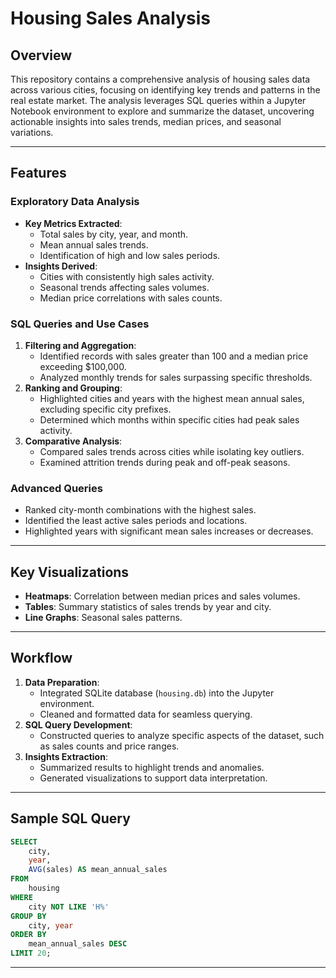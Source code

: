 # Housing Sales Analysis

## Overview
This repository contains a comprehensive analysis of housing sales data across various cities, focusing on identifying key trends and patterns in the real estate market. The analysis leverages SQL queries within a Jupyter Notebook environment to explore and summarize the dataset, uncovering actionable insights into sales trends, median prices, and seasonal variations.

---

## Features

### **Exploratory Data Analysis**
- **Key Metrics Extracted**:
  - Total sales by city, year, and month.
  - Mean annual sales trends.
  - Identification of high and low sales periods.
- **Insights Derived**:
  - Cities with consistently high sales activity.
  - Seasonal trends affecting sales volumes.
  - Median price correlations with sales counts.

### **SQL Queries and Use Cases**
1. **Filtering and Aggregation**:
   - Identified records with sales greater than 100 and a median price exceeding $100,000.
   - Analyzed monthly trends for sales surpassing specific thresholds.
2. **Ranking and Grouping**:
   - Highlighted cities and years with the highest mean annual sales, excluding specific city prefixes.
   - Determined which months within specific cities had peak sales activity.
3. **Comparative Analysis**:
   - Compared sales trends across cities while isolating key outliers.
   - Examined attrition trends during peak and off-peak seasons.

### **Advanced Queries**
- Ranked city-month combinations with the highest sales.
- Identified the least active sales periods and locations.
- Highlighted years with significant mean sales increases or decreases.

---

## Key Visualizations
- **Heatmaps**: Correlation between median prices and sales volumes.
- **Tables**: Summary statistics of sales trends by year and city.
- **Line Graphs**: Seasonal sales patterns.

---

## Workflow

1. **Data Preparation**:
   - Integrated SQLite database (`housing.db`) into the Jupyter environment.
   - Cleaned and formatted data for seamless querying.
2. **SQL Query Development**:
   - Constructed queries to analyze specific aspects of the dataset, such as sales counts and price ranges.
3. **Insights Extraction**:
   - Summarized results to highlight trends and anomalies.
   - Generated visualizations to support data interpretation.

---

## Sample SQL Query
```sql
SELECT 
    city, 
    year, 
    AVG(sales) AS mean_annual_sales 
FROM 
    housing 
WHERE 
    city NOT LIKE 'H%' 
GROUP BY 
    city, year 
ORDER BY 
    mean_annual_sales DESC 
LIMIT 20;
```

---
